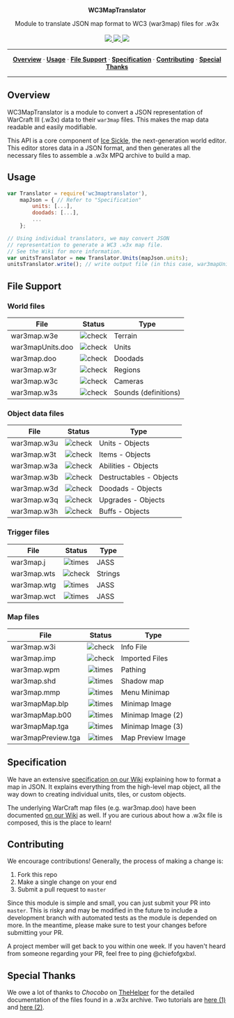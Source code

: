 <p align='center'>
  <b>WC3MapTranslator</b>
</p>
<p align='center'>
  Module to translate JSON map format to WC3 (war3map) files for .w3x<br/><br/>
  
  <a href='https://www.npmjs.com/package/wc3maptranslator'>
    <img src='https://img.shields.io/npm/dt/wc3maptranslator.svg?style=flat-square'/>
  </a>
  
  <a href='https://codeclimate.com/github/ChiefOfGxBxL/WC3MapTranslator'>
    <img src='https://api.codeclimate.com/v1/badges/065fcb3a010c892f3813/maintainability'/>
  </a>
  
  <a href='https://opensource.org/licenses/MIT'>
    <img src='https://img.shields.io/badge/license-MIT-blue.svg?style=flat-square'/>
  </a>
</p>
  
<hr/>
<p align='center'>
  <a href="#overview"><strong>Overview</strong></a> &middot;
  <a href="#usage"><strong>Usage</strong></a> &middot;
  <a href="#file-support"><strong>File Support</strong></a> &middot;
  <a href="#specification"><strong>Specification</strong></a> &middot;
  <a href="#contributing"><strong>Contributing</strong></a> &middot;
  <a href="#special-thanks"><strong>Special Thanks</strong></a>
</p>
<hr/>

## Overview
WC3MapTranslator is a module to convert a JSON representation of WarCraft III (.w3x) data to their `war3map` files. This makes the map data readable and easily modifiable.

This API is a core component of [Ice Sickle](https://github.com/ChiefOfGxBxL/Ice-Sickle), the next-generation world editor. This editor stores data in a JSON format, and then generates all the necessary files to assemble a .w3x MPQ archive to build a map.

## Usage
```js
var Translator = require('wc3maptranslator'),
    mapJson = { // Refer to "Specification"
        units: [...],
        doodads: [...],
        ...
    };

// Using individual translators, we may convert JSON
// representation to generate a WC3 .w3x map file.
// See the Wiki for more information.
var unitsTranslator = new Translator.Units(mapJson.units);
unitsTranslator.write(); // write output file (in this case, war3mapUnits.doo)
```

## File Support

### World files

| File              | Status      | Type          |
|-------------------|:-----------:|---------------|
| war3map.w3e       |  ![check](https://cloud.githubusercontent.com/assets/4079034/25298706/7a881946-26c5-11e7-896b-402f60a0f059.png)   | Terrain                 |
| war3mapUnits.doo  |  ![check](https://cloud.githubusercontent.com/assets/4079034/25298706/7a881946-26c5-11e7-896b-402f60a0f059.png)   | Units                   |
| war3map.doo       |  ![check](https://cloud.githubusercontent.com/assets/4079034/25298706/7a881946-26c5-11e7-896b-402f60a0f059.png)   | Doodads                 |
| war3map.w3r       |  ![check](https://cloud.githubusercontent.com/assets/4079034/25298706/7a881946-26c5-11e7-896b-402f60a0f059.png)   | Regions                 |
| war3map.w3c       |  ![check](https://cloud.githubusercontent.com/assets/4079034/25298706/7a881946-26c5-11e7-896b-402f60a0f059.png)   | Cameras                 |
| war3map.w3s       |  ![check](https://cloud.githubusercontent.com/assets/4079034/25298706/7a881946-26c5-11e7-896b-402f60a0f059.png)   | Sounds (definitions)    |

### Object data files

| File            | Status      | Type          |
|-----------------|:-----------:|---------------|
| war3map.w3u     |  ![check](https://cloud.githubusercontent.com/assets/4079034/25298706/7a881946-26c5-11e7-896b-402f60a0f059.png)   | Units - Objects         |
| war3map.w3t     |  ![check](https://cloud.githubusercontent.com/assets/4079034/25298706/7a881946-26c5-11e7-896b-402f60a0f059.png)   | Items - Objects         |
| war3map.w3a     |  ![check](https://cloud.githubusercontent.com/assets/4079034/25298706/7a881946-26c5-11e7-896b-402f60a0f059.png)   | Abilities - Objects     |
| war3map.w3b     |  ![check](https://cloud.githubusercontent.com/assets/4079034/25298706/7a881946-26c5-11e7-896b-402f60a0f059.png)   | Destructables - Objects |
| war3map.w3d     |  ![check](https://cloud.githubusercontent.com/assets/4079034/25298706/7a881946-26c5-11e7-896b-402f60a0f059.png)   | Doodads - Objects       |
| war3map.w3q     |  ![check](https://cloud.githubusercontent.com/assets/4079034/25298706/7a881946-26c5-11e7-896b-402f60a0f059.png)   | Upgrades - Objects      |
| war3map.w3h     |  ![check](https://cloud.githubusercontent.com/assets/4079034/25298706/7a881946-26c5-11e7-896b-402f60a0f059.png)   | Buffs - Objects         |

### Trigger files

| File            | Status      | Type          |
|-----------------|:-----------:|---------------|
| war3map.j       |  ![times](https://cloud.githubusercontent.com/assets/4079034/25298707/7a883642-26c5-11e7-841c-cd3eb1425461.png)   | JASS                    |
| war3map.wts     |  ![check](https://cloud.githubusercontent.com/assets/4079034/25298706/7a881946-26c5-11e7-896b-402f60a0f059.png)   | Strings                 |
| war3map.wtg     |  ![times](https://cloud.githubusercontent.com/assets/4079034/25298707/7a883642-26c5-11e7-841c-cd3eb1425461.png)   | JASS                    |
| war3map.wct     |  ![times](https://cloud.githubusercontent.com/assets/4079034/25298707/7a883642-26c5-11e7-841c-cd3eb1425461.png)   | JASS                    |


### Map files

| File               | Status      | Type          |
|--------------------|:-----------:|---------------|
| war3map.w3i        |  ![check](https://cloud.githubusercontent.com/assets/4079034/25298706/7a881946-26c5-11e7-896b-402f60a0f059.png)   | Info File               |
| war3map.imp        |  ![check](https://cloud.githubusercontent.com/assets/4079034/25298706/7a881946-26c5-11e7-896b-402f60a0f059.png)   | Imported Files          |
| war3map.wpm        |  ![times](https://cloud.githubusercontent.com/assets/4079034/25298707/7a883642-26c5-11e7-841c-cd3eb1425461.png)   | Pathing                 |
| war3map.shd        |  ![times](https://cloud.githubusercontent.com/assets/4079034/25298707/7a883642-26c5-11e7-841c-cd3eb1425461.png)   | Shadow map              |
| war3map.mmp        |  ![times](https://cloud.githubusercontent.com/assets/4079034/25298707/7a883642-26c5-11e7-841c-cd3eb1425461.png)   | Menu Minimap            |
| war3mapMap.blp     |  ![times](https://cloud.githubusercontent.com/assets/4079034/25298707/7a883642-26c5-11e7-841c-cd3eb1425461.png)   | Minimap Image           |
| war3mapMap.b00     |  ![times](https://cloud.githubusercontent.com/assets/4079034/25298707/7a883642-26c5-11e7-841c-cd3eb1425461.png)   | Minimap Image (2)       |
| war3mapMap.tga     |  ![times](https://cloud.githubusercontent.com/assets/4079034/25298707/7a883642-26c5-11e7-841c-cd3eb1425461.png)   | Minimap Image (3)       |
| war3mapPreview.tga |  ![times](https://cloud.githubusercontent.com/assets/4079034/25298707/7a883642-26c5-11e7-841c-cd3eb1425461.png)   | Map Preview Image       |

## Specification
We have an extensive [specification on our Wiki](https://github.com/ChiefOfGxBxL/WC3MapTranslator/wiki/Specification) explaining how to format a map in JSON. It explains everything from the high-level map object, all the way down to creating individual units, tiles, or custom objects.

The underlying WarCraft map files (e.g. war3map.doo) have been documented [on our Wiki](https://github.com/ChiefOfGxBxL/WC3MapTranslator/wiki) as well. If you are curious about how a .w3x file is composed, this is the place to learn!

## Contributing
We encourage contributions! Generally, the process of making a change is:
1. Fork this repo
2. Make a single change on your end
3. Submit a pull request to `master`

Since this module is simple and small, you can just submit your PR into `master`. This is risky and may be modified in the future to include a development branch with automated tests as the module is depended on more. In the meantime, please make sure to test your changes before submitting your PR.

A project member will get back to you within one week. If you haven't heard from someone regarding your PR, feel free to ping @chiefofgxbxl.

## Special Thanks
We owe a lot of thanks to *Chocobo* on [TheHelper](http://www.thehelper.net/) for the detailed documentation of the files found in a .w3x archive. Two tutorials are [here (1)](http://www.thehelper.net/threads/guide-explanation-of-w3m-and-w3x-files.35292/) and [here (2)](http://world-editor-tutorials.thehelper.net/cat_usersubmit.php?view=42787).
